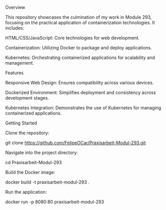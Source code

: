 Overview

This repository showcases the culmination of my work in Module 293, focusing on the practical application of containerization technologies. It includes:

HTML/CSS/JavaScript: Core technologies for web development.

Containerization: Utilizing Docker to package and deploy applications.

Kubernetes: Orchestrating containerized applications for scalability and management.

Features

Responsive Web Design: Ensures compatibility across various devices.

Dockerized Environment: Simplifies deployment and consistency across development stages.

Kubernetes Integration: Demonstrates the use of Kubernetes for managing containerized applications.

Getting Started

Clone the repository:

git clone https://github.com/FelipeOCar/Praxisarbeit-Modul-293.git


Navigate into the project directory:

cd Praxisarbeit-Modul-293


Build the Docker image:

docker build -t praxisarbeit-modul-293 .


Run the application:

docker run -p 8080:80 praxisarbeit-modul-293
